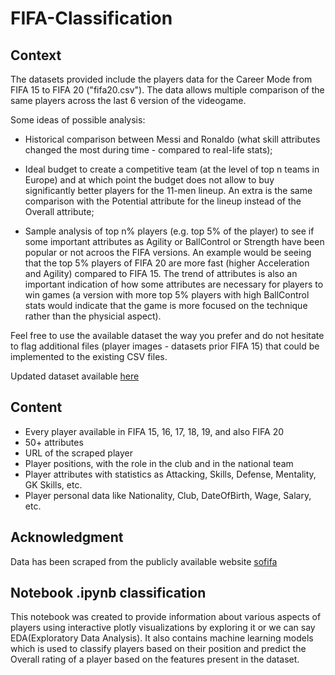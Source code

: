 # FIFA-Classification

## Context
The datasets provided include the players data for the Career Mode from 
FIFA 15 to FIFA 20 ("fifa20.csv"). The data allows multiple comparison of 
the same players across the last 6 version of the videogame.

Some ideas of possible analysis:

*  Historical comparison between Messi and Ronaldo (what skill attributes changed the most during time - compared to real-life stats);

*  Ideal budget to create a competitive team (at the level of top n teams in Europe) and at which point the budget does not allow to buy significantly better players for the 11-men lineup. An extra is the same comparison with the Potential attribute for the lineup instead of the Overall attribute;

*  Sample analysis of top n% players (e.g. top 5% of the player) to see if some important attributes as Agility or BallControl or Strength have been popular or not acroos the FIFA versions. An example would be seeing that the top 5% players of FIFA 20 are more fast (higher Acceleration and Agility) compared to FIFA 15. The trend of attributes is also an important indication of how some attributes are necessary for players to win games (a version with more top 5% players with high BallControl stats would indicate that the game is more focused on the technique rather than the physicial aspect).

Feel free to use the available dataset the way you prefer and do not hesitate to flag additional files (player images - datasets prior FIFA 15) that could be implemented to the existing CSV files.

Updated dataset available 
[here](https://www.kaggle.com/stefanoleone992/fifa-21-complete-player-dataset)

## Content 

*  Every player available in FIFA 15, 16, 17, 18, 19, and also FIFA 20
*  50+ attributes
*  URL of the scraped player
*  Player positions, with the role in the club and in the national team
*  Player attributes with statistics as Attacking, Skills, Defense, Mentality, GK Skills, etc.
*  Player personal data like Nationality, Club, DateOfBirth, Wage, Salary, etc.

## Acknowledgment

Data has been scraped from the publicly available website [sofifa](https://sofifa.com/)

## Notebook .ipynb classification
This notebook was created to provide information about various 
aspects of players using interactive plotly visualizations by exploring it
or we can say EDA(Exploratory Data Analysis). 
It also contains machine learning models which is used 
to classify players based on their position and predict 
the Overall rating of a player based on the features present in the dataset.
